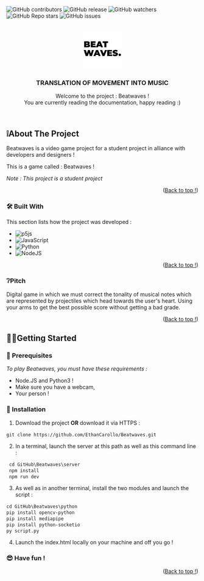 <a name="readme-top"></a>

![GitHub contributors](https://img.shields.io/github/contributors/JackyTuneur/Beatwaves?color=0d0&style=for-the-badge)
![GitHub release](https://img.shields.io/github/v/release/JackyTuneur/Beatwaves?style=for-the-badge)
![GitHub watchers](https://img.shields.io/github/watchers/JackyTuneur/Beatwaves?style=for-the-badge)
![GitHub Repo stars](https://img.shields.io/github/stars/JackyTuneur/Beatwaves?color=%23fa0&style=for-the-badge)
![GitHub issues](https://img.shields.io/github/issues/JackyTuneur/Beatwaves?style=for-the-badge)


<!-- LOGO -->
<br />
<div align="center">
    
  <img src="./game/assets/images/logo.webp" alt="Logo" width="100" height="100">

  <h3 align="center">TRANSLATION OF MOVEMENT INTO MUSIC</h3>

  <p align="center">
    Welcome to the project : Beatwaves !
    <br>
    You are currently reading the documentation, happy reading :)
  </p>
</div>

<br>


<!-- ABOUT THE PROJECT -->
## ❕About The Project

<!--[![Product Name Screen Shot](images/screenshot.png)  -->

Beatwaves is a video game project for a student project in alliance with developers and designers !


This is a game called : Beatwaves !

*Note : This project is a student project*

<p align="right">(<a href="#readme-top">Back to top !</a>)</p>


### 🛠️ Built With

This section lists how the project was developed :

* ![p5js](https://img.shields.io/badge/p5.js-ED225D?style=for-the-badge&logo=p5.js&logoColor=FFFFFF)
* ![JavaScript](https://img.shields.io/badge/javascript-%23323330.svg?style=for-the-badge&logo=javascript&logoColor=%23F7DF1E)
* ![Python](https://img.shields.io/badge/python-3670A0?style=for-the-badge&logo=python&logoColor=ffdd54)
* ![NodeJS](https://img.shields.io/badge/node.js-6DA55F?style=for-the-badge&logo=node.js&logoColor=white)

<p align="right">(<a href="#readme-top">Back to top !</a>)</p>


### ❔Pitch

Digital game in which we must correct the tonality of musical notes which are represented by projectiles which head towards the user's heart. Using your arms to get the best possible score without getting a bad grade.

<p align="right">(<a href="#readme-top">Back to top !</a>)</p>



<!-- GETTING STARTED -->
## 🏃‍♂️Getting Started


### 📢 Prerequisites

_To play Beatwaves, you must have these requirements :_

- Node.JS and Python3 !
- Make sure you have a webcam,
- Your person !

### 🕺 Installation


1. Download the project **OR** download it via HTTPS :
```
git clone https://github.com/EthanCarollo/Beatwaves.git
```


2. In a terminal, launch the server at this path as well as this command line :
```
 cd GitHub\Beatwaves\server 
 npm install
 npm run dev
```

3. As well as in another terminal, install the two modules and launch the script :
```
cd GitHub\Beatwaves\python
pip install opencv-python
pip install mediapipe
pip install python-socketio
py script.py
```

4. Launch the index.html locally on your machine and off you go !

### 😎 Have fun !

<p align="right">(<a href="#readme-top">Back to top !</a>)</p>
